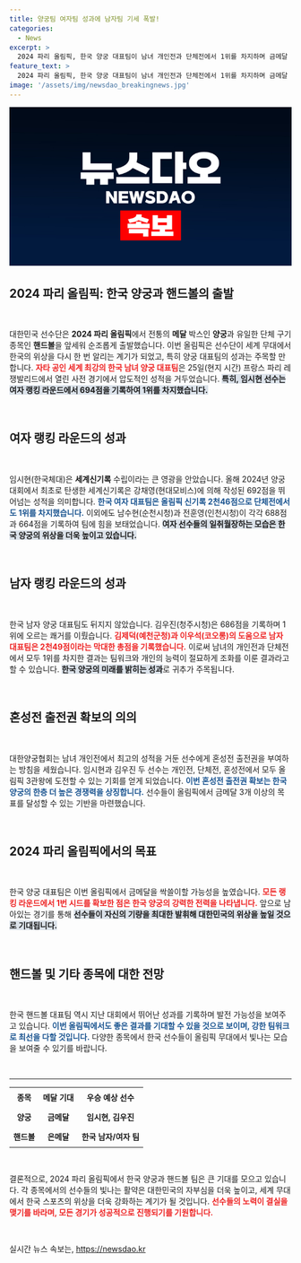 ```yaml
---
title: 양궁팀 여자팀 성과에 남자팀 기세 폭발!
categories:
  - News
excerpt: >
  2024 파리 올림픽, 한국 양궁 대표팀이 남녀 개인전과 단체전에서 1위를 차지하며 금메달 싹쓸이에 청신호를 켰습니다. 임시현과 김우진의 뛰어난 활약이 눈길을 끌며 올림픽 3관왕 도전의 발판을 마련했습니다!
feature_text: >
  2024 파리 올림픽, 한국 양궁 대표팀이 남녀 개인전과 단체전에서 1위를 차지하며 금메달 싹쓸이에 청신호를 켰습니다. 임시현과 김우진의 뛰어난 활약이 눈길을 끌며 올림픽 3관왕 도전의 발판을 마련했습니다!
image: '/assets/img/newsdao_breakingnews.jpg'
---
```


<p><img src="/assets/img/newsdao_breakingnews.jpg" alt="cryptoinkorea 속보" /></p>

<h2 data-ke-size="size26">2024 파리 올림픽: 한국 양궁과 핸드볼의 출발</h2>

<p data-ke-size="size16">&nbsp;</p>

<p>대한민국 선수단은 <strong>2024 파리 올림픽</strong>에서 전통의 <b>메달</b> 박스인 <strong>양궁</strong>과 유일한 단체 구기 종목인 <b>핸드볼</b>을 앞세워 순조롭게 출발했습니다. 이번 올림픽은 선수단이 세계 무대에서 한국의 위상을 다시 한 번 알리는 계기가 되었고, 특히 양궁 대표팀의 성과는 주목할 만합니다. <b><span style="color: #ee2323;">자타 공인 세계 최강의 한국 남녀 양궁 대표팀</span></b>은 25일(현지 시간) 프랑스 파리 레쟁발리드에서 열린 사전 경기에서 압도적인 성적을 거두었습니다. <b><span style="background-color: #21538527;">특히, 임시현 선수는 여자 랭킹 라운드에서 694점을 기록하여 1위를 차지했습니다.</span></b></p>

<p data-ke-size="size16">&nbsp;</p>

<h2 data-ke-size="size26">여자 랭킹 라운드의 성과</h2>

<p data-ke-size="size16">&nbsp;</p>

<p>임시현(한국체대)은 <strong>세계신기록</strong> 수립이라는 큰 영광을 안았습니다. 올해 2024년 양궁대회에서 최초로 탄생한 세계신기록은 강채영(현대모비스)에 의해 작성된 692점을 뛰어넘는 성적을 의미합니다. <b><span style="color: #1a5490;">한국 여자 대표팀은 올림픽 신기록 2천46점으로 단체전에서도 1위를 차지했습니다.</span></b> 이외에도 남수현(순천시청)과 전훈영(인천시청)이 각각 688점과 664점을 기록하여 팀에 힘을 보태었습니다. <b><span style="background-color: #21538527;">여자 선수들의 일취월장하는 모습은 한국 양궁의 위상을 더욱 높이고 있습니다.</span></b></p>

<p data-ke-size="size16">&nbsp;</p>

<h2 data-ke-size="size26">남자 랭킹 라운드의 성과</h2>

<p data-ke-size="size16">&nbsp;</p>

<p>한국 남자 양궁 대표팀도 뒤지지 않았습니다. 김우진(청주시청)은 686점을 기록하며 1위에 오르는 쾌거를 이뤘습니다. <b><span style="color: #ee2323;">김제덕(예천군청)과 이우석(코오롱)의 도움으로 남자 대표팀은 2천49점이라는 막대한 총점을 기록했습니다.</span></b> 이로써 남녀의 개인전과 단체전에서 모두 1위를 차지한 결과는 팀워크와 개인의 능력이 절묘하게 조화를 이룬 결과라고 할 수 있습니다. <b><span style="background-color: #21538527;">한국 양궁의 미래를 밝히는 성과</span></b>로 귀추가 주목됩니다.</p>

<p data-ke-size="size16">&nbsp;</p>

<h2 data-ke-size="size26">혼성전 출전권 확보의 의의</h2>

<p data-ke-size="size16">&nbsp;</p>

<p>대한양궁협회는 남녀 개인전에서 최고의 성적을 거둔 선수에게 혼성전 출전권을 부여하는 방침을 세웠습니다. 임시현과 김우진 두 선수는 개인전, 단체전, 혼성전에서 모두 올림픽 3관왕에 도전할 수 있는 기회를 얻게 되었습니다. <b><span style="color: #1a5490;">이번 혼성전 출전권 확보는 한국 양궁의 한층 더 높은 경쟁력을 상징합니다.</span></b> 선수들이 올림픽에서 금메달 3개 이상의 목표를 달성할 수 있는 기반을 마련했습니다.</p>

<p data-ke-size="size16">&nbsp;</p>

<h2 data-ke-size="size26">2024 파리 올림픽에서의 목표</h2>

<p data-ke-size="size16">&nbsp;</p>

<p>한국 양궁 대표팀은 이번 올림픽에서 금메달을 싹쓸이할 가능성을 높였습니다. <b><span style="color: #ee2323;">모든 랭킹 라운드에서 1번 시드를 확보한 점은 한국 양궁의 강력한 전력을 나타냅니다.</span></b> 앞으로 남아있는 경기를 통해 <b><span style="background-color: #21538527;">선수들이 자신의 기량을 최대한 발휘해 대한민국의 위상을 높일 것으로 기대됩니다.</span></b></p>

<p data-ke-size="size16">&nbsp;</p>

<h2 data-ke-size="size26">핸드볼 및 기타 종목에 대한 전망</h2>

<p data-ke-size="size16">&nbsp;</p>

<p>한국 핸드볼 대표팀 역시 지난 대회에서 뛰어난 성과를 기록하며 발전 가능성을 보여주고 있습니다. <b><span style="color: #1a5490;">이번 올림픽에서도 좋은 결과를 기대할 수 있을 것으로 보이며, 강한 팀워크로 최선을 다할 것입니다.</span></b> 다양한 종목에서 한국 선수들이 올림픽 무대에서 빛나는 모습을 보여줄 수 있기를 바랍니다.</p>

<p data-ke-size="size16">&nbsp;</p>

<hr>

<table style="width: 100%; border-collapse: collapse;">
<tr>
<td style="text-align: center; height: 30px;"><b>종목</b></td>
<td style="text-align: center; height: 30px;"><b>메달 기대</b></td>
<td style="text-align: center; height: 30px;"><b>우승 예상 선수</b></td>
</tr>
<tr>
<td style="text-align: center; height: 30px;"><b>양궁</b></td>
<td style="text-align: center; height: 30px;"><b>금메달</b></td>
<td style="text-align: center; height: 30px;"><b>임시현, 김우진</b></td>
</tr>
<tr>
<td style="text-align: center; height: 30px;"><b>핸드볼</b></td>
<td style="text-align: center; height: 30px;"><b>은메달</b></td>
<td style="text-align: center; height: 30px;"><b>한국 남자/여자 팀</b></td>
</tr>
</table>

<p data-ke-size="size16">&nbsp;</p>

<p>결론적으로, 2024 파리 올림픽에서 한국 양궁과 핸드볼 팀은 큰 기대를 모으고 있습니다. 각 종목에서의 선수들의 빛나는 활약은 대한민국의 자부심을 더욱 높이고, 세계 무대에서 한국 스포츠의 위상을 더욱 강화하는 계기가 될 것입니다. <b><span style="color: #ee2323;">선수들의 노력이 결실을 맺기를 바라며, 모든 경기가 성공적으로 진행되기를 기원합니다.</span></b></p>

<p data-ke-size="size16">&nbsp;</p>
실시간 뉴스 속보는, <a href="https://newsdao.kr" rel="dofollow">https://newsdao.kr</a>


